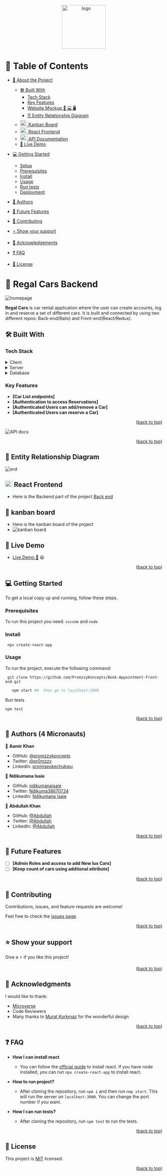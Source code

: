 <a name="readme-top"></a>

<div align="center">

  <img src="https://user-images.githubusercontent.com/84629565/202665566-ba1a8ed3-041f-45bc-b21b-efdcc357189b.png" alt="logo" width="140"  height="auto" />
  <br/>

</div>

<!-- TABLE OF CONTENTS -->

# 📗 Table of Contents

- [📖 About the Project](#about-project)
  - [🛠 Built With](#built-with)
    - [Tech Stack](#tech-stack)
    - [Key Features](#key-features)
    - [Website Mockup 📱 💻 🖥️](#screenshots)
    - [🖺 Entity Relationship Diagram](#er-diagram)
  - [<img src="https://cdn-icons-png.flaticon.com/512/5360/5360804.png" width="23" height="20"/> Kanban Board](#kanban-board)
  - [<img src="https://upload.wikimedia.org/wikipedia/commons/thumb/a/a7/React-icon.svg/539px-React-icon.svg.png" width="23" height="20"/> React Frontend](#react-frontend)
  - [<img src="https://emojipedia-us.s3.amazonaws.com/source/microsoft-teams/337/spiral-notepad_1f5d2-fe0f.png" width="23" height="20"/> API Documentation](#api-docs)
  - [🚀 Live Demo](#live-demo)
  
- [💻 Getting Started](#getting-started)
  - [Setup](#setup)
  - [Prerequisites](#prerequisites)
  - [Install](#install)
  - [Usage](#usage)
  - [Run tests](#run-tests)
  - [Deployment](#triangular_flag_on_post-deployment)
- [👥 Authors](#authors)
- [🔭 Future Features](#future-features)
- [🤝 Contributing](#contributing)
- [⭐️ Show your support](#support)
- [🙏 Acknowledgements](#acknowledgements)
- [❓ FAQ](#faq)
- [📝 License](#license)

<!-- PROJECT DESCRIPTION -->

# 📖 Regal Cars Backend <a name="about-project"></a>
![homepage](https://user-images.githubusercontent.com/54780027/231420790-2eb788b4-5260-417e-b2e1-d47ff7cc14b7.PNG)


**Regal Cars** is car rental application where the user can create accounts, log in and reserve a set of different cars. It is built and connected by using two different repos: Back-end(Rails) and Front-end(React/Redux).

## 🛠 Built With <a name="built-with"></a>

### Tech Stack <a name="tech-stack"></a>

<details>
  <summary>Client</summary>
  <ul>
    <li><a href="https://reactjs.org/">React.js</a></li>
  </ul>
</details>

<details>
  <summary>Server</summary>
  <ul>
    <li>Rails</li>
  </ul>
</details>

<details>
<summary>Database</summary>
  <ul>
    <li><a href="https://www.postgresql.org/">PostgreSQL</a></li>
  </ul>
</details>

<!-- Features -->

### Key Features <a name="key-features"></a>

- **[Car List endpoints]**
- **[Authentication to access Reservations]**
- **[Authenticated Users can add/remove a Car]**
- **[Authenticated Users can reserve a Car]**

<p align="right">(<a href="#readme-top">back to top</a>)</p>

<!-- API Docs -->

![API docs](https://user-images.githubusercontent.com/54780027/231417300-1e05901f-da89-4475-b7f6-a17102811dda.PNG)

<p align="right">(<a href="#readme-top">back to top</a>)</p>

<!-- ER DIAGRAM-->
## :card_index: Entity Relationship Diagram <a name="er-diagram"></a>
![erd](https://user-images.githubusercontent.com/54780027/231417553-6cf720cb-76db-47f9-8923-3b7c8af175f9.PNG)

<!-- React Frontend -->
## <img src="https://upload.wikimedia.org/wikipedia/commons/thumb/a/a7/React-icon.svg/539px-React-icon.svg.png" width="23" height="20"/> React Frontend <a name="react-frontend"></a>
- Here is the Backend part of the project [Back end](https://github.com/PromzzyKoncepts/Book-Appointment-App.git)

## 🚀 kanban board <a name="board"></a>

- Here is the kanban board of the project
- ![kanban board](https://user-images.githubusercontent.com/54780027/231417798-2c94099c-f01a-478a-b9c4-3f76d9276478.PNG)

## 🚀 Live Demo <a name="live-demo"></a>

- [Live Demo :rocket:](https://regal.netlify.app/) :smiley:

<p align="right">(<a href="#readme-top">back to top</a>)</p>

<!-- GETTING STARTED -->
## 💻 Getting Started <a name="getting-started"></a>

To get a local copy up and running, follow these steps.
### Prerequisites

To run this project you need:
`vscode` and `node`

### Install
```
 npx create-react-app
```
### Usage

To run the project, execute the following command:

```
 git clone https://github.com/PromzzyKoncepts/Book-Appointment-Front-end.git
```

```sh
   npm start ##  then go to localhost:3000
```

Run tests
```
npm test
```

<p align="right">(<a href="#readme-top">back to top</a>)</p>

<!-- AUTHORS -->

## 👥 Authors (4 Micronauts) <a name="authors"></a>

👤 **Aamir Khan**

- GitHub: [@promzzykoncepts](https://github.com/PromzzyKoncepts)
- Twitter: [@pr0mzzy](https://twitter.com/prOmzzy)
- LinkedIn: [promiseokechukwu](https://www.linkedin.com/in/promiseokechukwu/)

👤 **Ndikumana Isaie**

- GitHub: [ndikumanaisaie](https://github.com/ndikumanaisaie)
- Twitter: [Ndikuma38670724](https://twitter.com/Ndikuma38670724)
- LinkedIn: [Ndikumana Isaie](https://www.linkedin.com/in/ndikumanaisaie/)

👤 **Abdullah Khan**

- GitHub: [@Abdullah](https://github.com/Abdullah2213565)
- Twitter: [@Abdullah](https://twitter.com/dulakhan024)
- LinkedIn: [@Abdullah](https://www.linkedin.com/in/abdullah-khan2002/)

<p align="right">(<a href="#readme-top">back to top</a>)</p>

<!-- FUTURE FEATURES -->

## 🔭 Future Features <a name="future-features"></a>

- [ ] **[Admin Roles and access to add New lux Cars]**
- [ ] **[Keep count of cars using addtional attribute]**

<p align="right">(<a href="#readme-top">back to top</a>)</p>

<!-- CONTRIBUTING -->

## 🤝 Contributing <a name="contributing"></a>

Contributions, issues, and feature requests are welcome!

Feel free to check the [issues page](../../issues/).

<p align="right">(<a href="#readme-top">back to top</a>)</p>

<!-- SUPPORT -->

## ⭐️ Show your support <a name="support"></a>

Give a ⭐️ if you like this project!

<p align="right">(<a href="#readme-top">back to top</a>)</p>

<!-- ACKNOWLEDGEMENTS -->

## 🙏 Acknowledgments <a name="acknowledgements"></a>

I would like to thank:
- [Microverse](https://www.microverse.org/)
- Code Reviewers
- Many thanks to [Murat Korkmaz](https://www.behance.net/muratk) for the wonderful design

<p align="right">(<a href="#readme-top">back to top</a>)</p>

<!-- FAQ (optional) -->

## ❓ FAQ <a name="faq"></a>

- **How I can install react**

  - You can follow the [official guide](https://react.dev/learn) to install react. If you have node installed, you can run `npx create-react-app` to install react.

- **How to run project?**

  - After cloning the repository, run `npm i` and then run `nmp start`. This will run the server on `localhost:3000`. You can change the port number if you want.

- **How I can run tests?**
  
    - After cloning the repository, run `npm test` to run the tests. 
<p align="right">(<a href="#readme-top">back to top</a>)</p>

<!-- LICENSE -->

## 📝 License <a name="license"></a>

This project is [MIT](./MIT.md) licensed.

<p align="right">(<a href="#readme-top">back to top</a>)</p>
